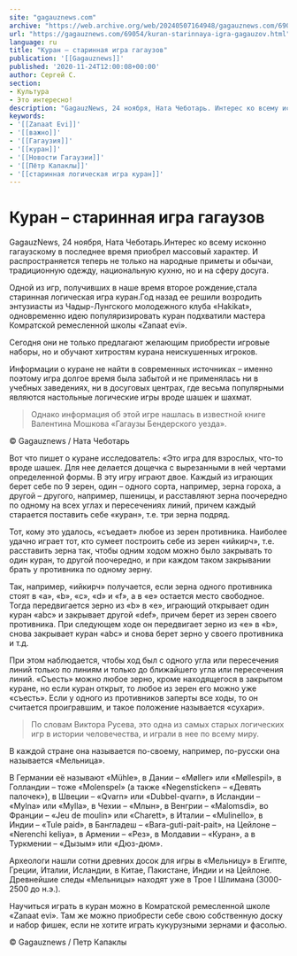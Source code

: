 ```yaml
---
site: "gagauznews.com"
archive: "https://web.archive.org/web/20240507164948/gagauznews.com/69054/kuran-starinnaya-igra-gagauzov.html"
url: "https://gagauznews.com/69054/kuran-starinnaya-igra-gagauzov.html"
language: ru
title: "Куран – старинная игра гагаузов"
publication: '[[Gagauznews]]'
published: '2020-11-24T12:00:08+00:00'
author: Сергей С.
section:
- Культура
- Это интересно!
description: "GagauzNews, 24 ноября, Ната Чеботарь. Интерес ко всему исконно гагаузскому в последнее время приобрел массовый характер. И распространяется теперь не только на народные приметы и обычаи, традиционную одежду, национальную кухню, но и на сферу досуга. Одной из игр, получивших в наше время второе рождение, стала старинная логическая игра куран. Год назад ее решили возродить энтузиасты из Чадыр-Лунгского молодежного клуба «Hakikat», одновременно идею популяризировать куран подхватили мастера Комратской ремесленной школы «Zanaat evi». Сегодня они не только предлагают желающим приобрести игровые наборы, но и обучают хитростям курана неискушенных игроков. Информации о куране не найти в современных источниках – именно поэтому игра долгое […]"
keywords:
- '[[Zanaat Evi]]'
- '[[важно]]'
- '[[Гагаузия]]'
- '[[куран]]'
- '[[Новости Гагаузии]]'
- '[[Пётр Капаклы]]'
- '[[старинная логическая игра куран]]'
---
```


# Куран – старинная игра гагаузов

GagauzNews, 24 ноября, Ната Чеботарь.Интерес ко всему исконно гагаузскому в последнее время приобрел массовый характер. И распространяется теперь не только на народные приметы и обычаи, традиционную одежду, национальную кухню, но и на сферу досуга.

Одной из игр, получивших в наше время второе рождение,стала старинная логическая игра куран.Год назад ее решили возродить энтузиасты из Чадыр-Лунгского молодежного клуба «Hakikat», одновременно идею популяризировать куран подхватили мастера Комратской ремесленной школы «Zanaat evi».

Сегодня они не только предлагают желающим приобрести игровые наборы, но и обучают хитростям курана неискушенных игроков.

Информации о куране не найти в современных источниках – именно поэтому игра долгое время была забытой и не применялась ни в учебных заведениях, ни в досуговых центрах, где весьма популярными являются настольные логические игры вроде шашек и шахмат.

> Однако информация об этой игре нашлась в известной книге Валентина Мошкова «Гагаузы Бендерского уезда».

© Gagauznews / Ната Чеботарь

Вот что пишет о куране исследователь: «Это игра для взрослых, что-то вроде шашек. Для нее делается дощечка с вырезанными в ней чертами определенной формы. В эту игру играют двое. Каждый из играющих берет себе по 9 зерен, один – одного сорта, например, зерна гороха, а другой – другого, например, пшеницы, и расставляют зерна поочередно по одному на всех углах и пересечениях линий, причем каждый старается поставить себе «куран», т.е. три зерна подряд.

Тот, кому это удалось, «съедает» любое из зерен противника. Наиболее удачно играет тот, кто сумеет построить себе из зерен «ийкирч», т.е. расставить зерна так, чтобы одним ходом можно было закрывать то один куран, то другой поочередно, и при каждом таком закрывании брать у противника по одному зерну.

Так, например, «ийкирч» получается, если зерна одного противника стоят в «а», «b», «c», «d» и «f», а в «e» остается место свободное. Тогда передвигается зерно из «b» в «е», играющий открывает один куран «abc» и закрывает другой «def», причем берет из зерен своего противника. При следующем ходе он передвигает зерно из «e» в «b», снова закрывает куран «abc» и снова берет зерно у своего противника и т.д.

При этом наблюдается, чтобы ход был с одного угла или пересечения линий только по линиям и только до ближайшего угла или пересечения линий. «Съесть» можно любое зерно, кроме находящегося в закрытом куране, но если куран открыт, то любое из зерен его можно уже «съесть». Если у одного из противников заперты все ходы, то он считается проигравшим, и такое положение называется «сухари».

> По словам Виктора Русева, это одна из самых старых логических игр в истории человечества, и играли в нее по всему миру.

В каждой стране она называется по-своему, например, по-русски она называется «Мельница».

В Германии её называют «Mühle», в Дании – «Møller» или «Møllespil», в Голландии – тоже «Molenspel» (а также «Negensticken» – «Девять палочек»), в Швеции – «Qvarn» или «Dubbel-qvarn», в Исландии – «Mylna» или «Mylla», в Чехии – «Млын», в Венгрии – «Malomsdi», во Франции – «Jeu de moulin» или «Charett», в Италии – «Mulinello», в Индии – «Tule paid», в Бангладеш – «Bara-guti-pait-pait», на Цейлоне – «Nerenchi keliya», в Армении – «Рез», в Молдавии – «Куран», а в Туркмении – «Дызым» или «Дюз-дюм».

Археологи нашли сотни древних досок для игры в «Мельницу» в Египте, Греции, Италии, Исландии, в Китае, Пакистане, Индии и на Цейлоне. Древнейшие следы «Мельницы» находят уже в Трое I Шлимана (3000-2500 до н.э.).

Научиться играть в куран можно в Комратской ремесленной школе «Zanaat evi». Там же можно приобрести себе свою собственную доску и набор фишек, если не хотите играть кукурузными зернами и фасолью.

© Gagauznews / Петр Капаклы